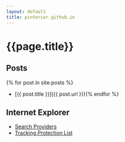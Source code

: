 ```yaml
---
layout: default
title: pinterior.github.io
---
```


{{page.title}}
==============

Posts
-----

{% for post in site.posts %}
* [{{ post.title }}]({{ post.url }}){% endfor %}

Internet Explorer
-----------------

* [Search Providers](/iexplore/search.html)
* [Tracking Protection List](/iexplore/tpl.html)

